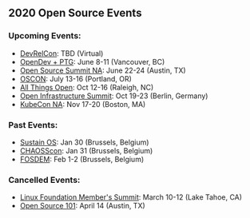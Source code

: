 ## 2020 Open Source Events

### Upcoming Events:
* [DevRelCon](https://sf2020.devrel.net/): TBD (Virtual)
* [OpenDev + PTG](https://www.eventbrite.com/e/opendev-ptg-vancouver-2020-tickets-88923270897): June 8-11 (Vancouver, BC)
* [Open Source Summit NA](https://events.linuxfoundation.org/open-source-summit-north-america/): June 22-24 (Austin, TX)
* [OSCON](https://conferences.oreilly.com/oscon/oscon-or): July 13-16 (Portland, OR)
* [All Things Open](https://2020.allthingsopen.org/): Oct 12-16 (Raleigh, NC)
* [Open Infrastructure Summit](https://www.openstack.org/events/opendev-ptg-2020/): Oct 19-23 (Berlin, Germany)
* [KubeCon NA](https://events20.linuxfoundation.org/events/kubecon-cloudnativecon-north-america-2020/): Nov 17-20 (Boston, MA)


### Past Events:
* [Sustain OS](https://opencollective.com/sustainoss/events/sustain-2020-5874aeeb): Jan 30 (Brussels, Belgium)
* [CHAOSScon](https://chaoss.community/chaosscon-2020-eu/): Jan 31 (Brussels, Belgium)
* [FOSDEM](https://fosdem.org/2020/): Feb 1-2 (Brussels, Belgium)


### Cancelled Events:
* [Linux Foundation Member's Summit](https://events.linuxfoundation.org/lf-member-summit/): March 10-12 (Lake Tahoe, CA)
* [Open Source 101](https://opensource101.com/events/austin-2020/): April 14 (Austin, TX)

